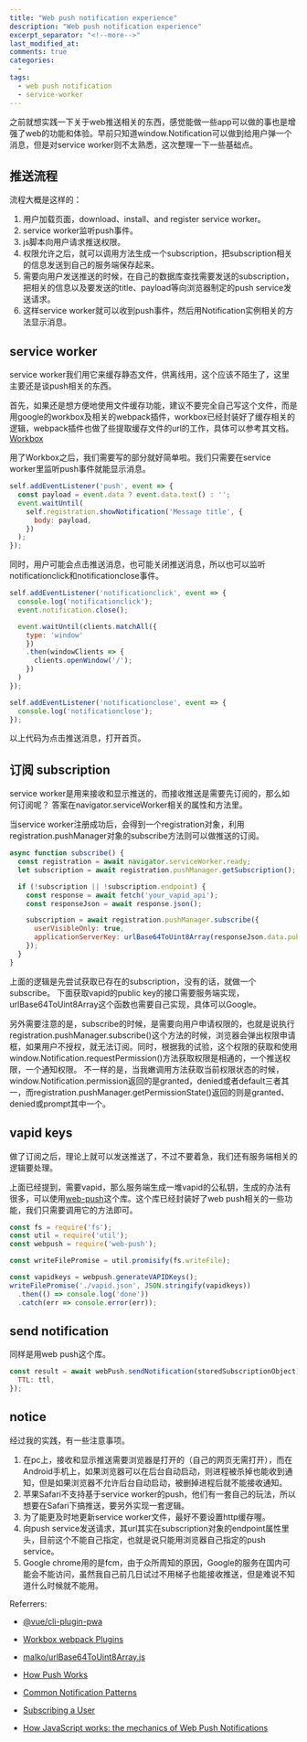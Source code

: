 ```yaml
---
title: "Web push notification experience"
description: "Web push notification experience"
excerpt_separator: "<!--more-->"
last_modified_at: 
comments: true
categories:
  -
tags:
  - web push notification
  - service-worker
---
```


之前就想实践一下关于web推送相关的东西，感觉能做一些app可以做的事也是增强了web的功能和体验。早前只知道window.Notification可以做到给用户弹一个消息，但是对service worker则不太熟悉，这次整理一下一些基础点。

## 推送流程

流程大概是这样的：

1. 用户加载页面，download、install、and register service worker。
2. service worker监听push事件。
3. js脚本向用户请求推送权限。
4. 权限允许之后，就可以调用方法生成一个subscription，把subscription相关的信息发送到自己的服务端保存起来。
5. 需要向用户发送推送的时候，在自己的数据库查找需要发送的subscription，把相关的信息以及要发送的title、payload等向浏览器制定的push service发送请求。
6. 这样service worker就可以收到push事件，然后用Notification实例相关的方法显示消息。

## service worker

service worker我们用它来缓存静态文件，供离线用，这个应该不陌生了，这里主要还是谈push相关的东西。

首先，如果还是想方便地使用文件缓存功能，建议不要完全自己写这个文件，而是用google的workbox及相关的webpack插件，workbox已经封装好了缓存相关的逻辑，webpack插件也做了些提取缓存文件的url的工作，具体可以参考其文档。<a target="_blank" href="https://developers.google.com/web/tools/workbox/">Workbox</a>

用了Workbox之后，我们需要写的部分就好简单啦。我们只需要在service worker里监听push事件就能显示消息。

```javascript
self.addEventListener('push', event => {
  const payload = event.data ? event.data.text() : '';
  event.waitUntil(
    self.registration.showNotification('Message title', {
      body: payload,
    })
  );
});
```

同时，用户可能会点击推送消息，也可能关闭推送消息，所以也可以监听notificationclick和notificationclose事件。

```javascript
self.addEventListener('notificationclick', event => {
  console.log('notificationclick');
  event.notification.close();

  event.waitUntil(clients.matchAll({
    type: 'window'
    })
    .then(windowClients => {
      clients.openWindow('/');
    })
  )
});

self.addEventListener('notificationclose', event => {
  console.log('notificationclose');
});
```

以上代码为点击推送消息，打开首页。

## 订阅 subscription

service worker是用来接收和显示推送的，而接收推送是需要先订阅的，那么如何订阅呢？
答案在navigator.serviceWorker相关的属性和方法里。

当service worker注册成功后，会得到一个registration对象，利用registration.pushManager对象的subscribe方法则可以做推送的订阅。

```javascript
async function subscribe() {
  const registration = await navigator.serviceWorker.ready;
  let subscription = await registration.pushManager.getSubscription();

  if (!subscription || !subscription.endpoint) {
    const response = await fetch('your_vapid_api');
    const responseJson = await response.json();

    subscription = await registration.pushManager.subscribe({
      userVisibleOnly: true,
      applicationServerKey: urlBase64ToUint8Array(responseJson.data.publicKey)
    });
  }
}
```

上面的逻辑是先尝试获取已存在的subscription，没有的话，就做一个subscribe。
下面获取vapid的public key的接口需要服务端实现，urlBase64ToUint8Array这个函数也需要自己实现，具体可以Google。

另外需要注意的是，subscribe的时候，是需要向用户申请权限的，也就是说执行registration.pushManager.subscribe()这个方法的时候，浏览器会弹出权限申请框，如果用户不授权，就无法订阅。同时，根据我的试验，这个权限的获取和使用window.Notification.requestPermission()方法获取权限是相通的，一个推送权限，一个通知权限。
不一样的是，当我嫩调用方法获取当前权限状态的时候，window.Notification.permission返回的是granted，denied或者default三者其一，而registration.pushManager.getPermissionState()返回的则是granted、denied或prompt其中一个。

## vapid keys

做了订阅之后，理论上就可以发送推送了，不过不要着急，我们还有服务端相关的逻辑要处理。

上面已经提到，需要vapid，那么服务端生成一堆vapid的公私钥，生成的办法有很多，可以使用<a target="_blank" href="https://github.com/web-push-libs/web-push">web-push</a>这个库。这个库已经封装好了web push相关的一些功能，我们只需要调用它的方法即可。

```javascript
const fs = require('fs');
const util = require('util');
const webpush = require('web-push');

const writeFilePromise = util.promisify(fs.writeFile);

const vapidkeys = webpush.generateVAPIDKeys();
writeFilePromise('./vapid.json', JSON.stringify(vapidkeys))
  .then(() => console.log('done'))
  .catch(err => console.error(err));
```

## send notification

同样是用web push这个库。

```javascript
const result = await webPush.sendNotification(storedSubscriptionObject), 'payload', {
  TTL: ttl,
});
```

## notice

经过我的实践，有一些注意事项。

1. 在pc上，接收和显示推送需要浏览器是打开的（自己的网页无需打开），而在Android手机上，如果浏览器可以在后台自动启动，则进程被杀掉也能收到通知，但是如果浏览器不允许后台自动启动，被删掉进程后就不能接收通知。
2. 苹果Safari不支持基于service worker的push，他们有一套自己的玩法，所以想要在Safari下搞推送，要另外实现一套逻辑。
3. 为了能更及时地更新service worker文件，最好不要设置http缓存喔。
4. 向push service发送请求，其url其实在subscription对象的endpoint属性里头，目前这个不能自己指定，也就是说只能用浏览器自己指定的push service。
5. Google chrome用的是fcm，由于众所周知的原因，Google的服务在国内可能会不能访问，虽然我自己前几日试过不用梯子也能接收推送，但是难说不知道什么时候就不能用。


Referrers:

* <a target="_blank" href="https://github.com/vuejs/vue-cli/tree/dev/packages/%40vue/cli-plugin-pwa">@vue/cli-plugin-pwa</a>

* <a target="_blank" href="https://developers.google.com/web/tools/workbox/modules/workbox-webpack-plugin">Workbox webpack Plugins</a>

* <a target="_blank" href="https://gist.github.com/malko/ff77f0af005f684c44639e4061fa8019">malko/urlBase64ToUint8Array.js</a>

* <a target="_blank" href="https://developers.google.com/web/fundamentals/push-notifications/how-push-works">How Push Works</a>

* <a target="_blank" href="https://web-push-book.gauntface.com/chapter-05/04-common-notification-patterns/">Common Notification Patterns</a>

* <a target="_blank" href="https://developers.google.com/web/fundamentals/push-notifications/subscribing-a-user#permissions_and_subscribe">Subscribing a User</a>

* <a target="_blank" href="https://blog.sessionstack.com/how-javascript-works-the-mechanics-of-web-push-notifications-290176c5c55d">How JavaScript works: the mechanics of Web Push Notifications</a>
